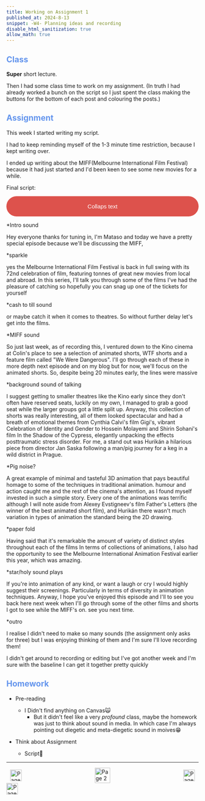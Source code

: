 ```yaml
---
title: Working on Assignment 1
published_at: 2024-8-13
snippet: -W4- Planning ideas and recording
disable_html_sanitization: true
allow_math: true
---
```


<h2 style="color:CornflowerBlue;">Class</h2>

**Super** short lecture.

Then I had some class time to work on my assignment.
(In truth I had already worked a bunch on the script so I just spent the class making the buttons for the bottom of each post and colouring the posts.)

<h2 style="color:CornflowerBlue;">Assignment</h2>

This week I started writing my script. 

I had to keep reminding myself of the 1-3 minute time restriction, because I kept writing over.

I ended up writing about the MIFF(Melbourne International Film Festival) because it had just started and I'd been keen to see some new movies for a while.

<!DOCTYPE html>
<html>
<head>
<meta name="viewport" content="width=device-width, initial-scale=1">
<style>
.collapsible {
  background-color: #dd524c;
  color: white;
  border-radius: 50px;
  cursor: pointer;
  padding: 18px;
  width: 100%;
  border: none;
  text-align: center;
  outline: none;
  font-size: 15px;
}

.active, .collapsible:hover {
  background-color: #555;
}

.content {
  padding: 0 18px;
  display: none;
  overflow: hidden;
  background-color: #f1f1f1;
}
</style>
</head>
<body>

<p>Final script:</p>
<button type="button" class="collapsible">Collaps text</button>
<div class="content">
  <p>*Intro sound

Hey everyone thanks for tuning in, I'm Mataso and today we have a pretty special episode because we'll be discussing the MIFF, 

*sparkle

yes the Melbourne International Film Festival is back in full swing with its 72nd celebration of film, featuring tonnes of great new movies from local and abroad. In this series, I'll talk you through some of the films I've had the pleasure of catching so hopefully you can snag up one of the tickets for yourself 

*cash to till sound

or maybe catch it when it comes to theatres. 
So without further delay let's get into the films. 

*MIFF sound

So just last week, as of recording this, I ventured down to the Kino cinema at Colin's place to see a selection of animated shorts, WTF shorts and a feature film called "We Were Dangerous". I'll go through each of these in more depth next episode and on my blog but for now, we'll focus on the animated shorts. 
So, despite being 20 minutes early, the lines were massive

*background sound of talking

I suggest getting to smaller theatres like the Kino early since they don't often have reserved seats, luckily on my own, I managed to grab a good seat while the larger groups got a little split up. Anyway, this collection of shorts was really interesting, all of them looked spectacular and had a breath of emotional themes from Cynthia Calvi's film Gigi's, vibrant Celebration of Identity and Gender to Hossein Molayemi and Shirin Sohani's film In the Shadow of the Cypress, elegantly unpacking the effects posttraumatic stress disorder.
For me, a stand out was Hurikán a hilarious piece from director Jan Saska following a man/pig journey for a keg in a wild district in Prague. 

*Pig noise?

A great example of minimal and tasteful 3D animation that pays beautiful homage to some of the techniques in traditional animation. humour and action caught me and the rest of the cinema's attention, as I found myself invested in such a simple story.
Every one of the animations was terrific although I will note aside from Alexey Evstigneev's film Father's Letters (the winner of the best animated short film), and Hurikán there wasn't much variation in types of animation the standard being the 2D drawing. 

*paper fold

Having said that it's remarkable the amount of variety of distinct styles throughout each of the films
In terms of collections of animations, I also had the opportunity to see the Melbourne International Animation Festival earlier this year, which was amazing. 

*star/holy sound plays 

If you're into animation of any kind, or want a laugh or cry I would highly suggest their screenings. Particularly in terms of diversity in animation techniques.
Anyway, I hope you've enjoyed this episode and I'll to see you back here next week when I'll go through some of the other films and shorts I got to see while the MIFF's on. see you next time.

*outro
</p>
</div>

<script>
var coll = document.getElementsByClassName("collapsible");
var i;

for (i = 0; i < coll.length; i++) {
  coll[i].addEventListener("click", function() {
    this.classList.toggle("active");
    var content = this.nextElementSibling;
    if (content.style.display === "block") {
      content.style.display = "none";
    } else {
      content.style.display = "block";
    }
  });
}
</script>

I realise I didn't need to make so many sounds (the assignment only asks for three) but I was enjoying thinking of them and I'm sure I'll love recording them!

I didn't get around to recording or editing but I've got another week and I'm sure with the baseline I can get it together pretty quickly

<h2 style="color:CornflowerBlue;">Homework</h2>

- Pre-reading
    - I Didn't find anything on Canvas🙀
        - But it didn't feel like a very *profound* class, maybe the homework was just to think about sound in media. In which case I'm always pointing out diegetic and meta-diegetic sound in moives😁 

- Think about Assignment 
    - Script🫡


</body>
</html>

---
<style>
.container {
    display: flex;
    justify-content: space-between;
    align-items: center;
    padding: 0 10px; /* Optional: Add some padding if needed */
}

.button {
    display: flex;
    align-items: center;
    /* Add additional styling for buttons if needed */
}

.button img {
    display: block;
}
</style>


<body>
    <div class="container">
        <a href="/03-learning-reaper-pt2" class="button left">
            <img id= "back_id" src="/Images/white/1.png" width="30" height="30" alt="Page 1">
        </a>
        <a href="/" class="button middle">
            <img id= "home_id" src="/Images/white/2.png" width="40" height="40" alt="Page 2">
        </a>
        <a href="/05-finnishing-assignment-1" class="button right">
            <img id= "next_id" src="/Images/white/3.png" width="30" height="30" alt="Page 3">
        </a>
    </div>
</body>

<img src="/Images/white/0.png" width="30" height="30" alt="Page 3">